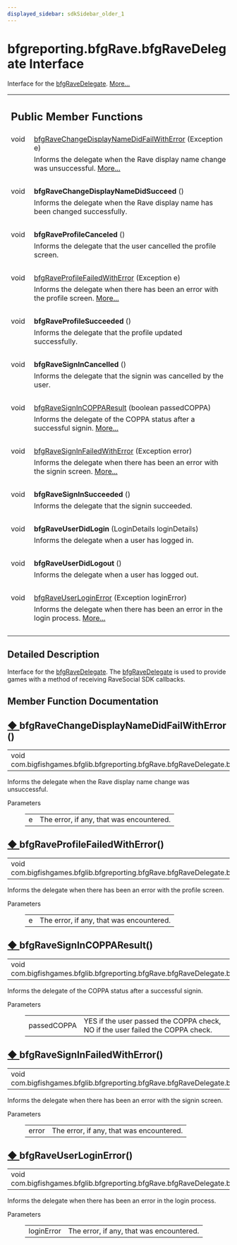 ```yaml
---
displayed_sidebar: sdkSidebar_older_1
---
```

# bfgreporting.bfgRave.bfgRaveDelegate Interface 

<div class="contents">Interface for the <a class="el" href="interfacecom_1_1bigfishgames_1_1bfglib_1_1bfgreporting_1_1bfg_rave_1_1bfg_rave_delegate.html" title="Interface for the bfgRaveDelegate.">bfgRaveDelegate</a>.    <a href="interfacecom_1_1bigfishgames_1_1bfglib_1_1bfgreporting_1_1bfg_rave_1_1bfg_rave_delegate.html#details">More...</a><table class="memberdecls"><tr class="heading"><td colspan="2"><h2 class="groupheader"><a id="pub-methods" name="pub-methods"></a> Public Member Functions</h2></td></tr><tr class="memitem:ab87e0c8a3e037a58715b4ea6a8ed95a5"><td class="memItemLeft" align="right" valign="top">void&#160;</td><td class="memItemRight" valign="bottom"><a class="el" href="interfacecom_1_1bigfishgames_1_1bfglib_1_1bfgreporting_1_1bfg_rave_1_1bfg_rave_delegate.html#ab87e0c8a3e037a58715b4ea6a8ed95a5">bfgRaveChangeDisplayNameDidFailWithError</a> (Exception e)</td></tr><tr class="memdesc:ab87e0c8a3e037a58715b4ea6a8ed95a5"><td class="mdescLeft">&#160;</td><td class="mdescRight">Informs the delegate when the Rave display name change was unsuccessful.  <a href="interfacecom_1_1bigfishgames_1_1bfglib_1_1bfgreporting_1_1bfg_rave_1_1bfg_rave_delegate.html#ab87e0c8a3e037a58715b4ea6a8ed95a5">More...</a><br /></td></tr><tr class="separator:ab87e0c8a3e037a58715b4ea6a8ed95a5"><td class="memSeparator" colspan="2">&#160;</td></tr><tr class="memitem:a2498d25ef77ba5979278cadf8381acd4"><td class="memItemLeft" align="right" valign="top"><a id="a2498d25ef77ba5979278cadf8381acd4" name="a2498d25ef77ba5979278cadf8381acd4"></a> void&#160;</td><td class="memItemRight" valign="bottom"><b>bfgRaveChangeDisplayNameDidSucceed</b> ()</td></tr><tr class="memdesc:a2498d25ef77ba5979278cadf8381acd4"><td class="mdescLeft">&#160;</td><td class="mdescRight">Informs the delegate when the Rave display name has been changed successfully. <br /></td></tr><tr class="separator:a2498d25ef77ba5979278cadf8381acd4"><td class="memSeparator" colspan="2">&#160;</td></tr><tr class="memitem:ad67372290d20214f3b8d498114166aa9"><td class="memItemLeft" align="right" valign="top"><a id="ad67372290d20214f3b8d498114166aa9" name="ad67372290d20214f3b8d498114166aa9"></a> void&#160;</td><td class="memItemRight" valign="bottom"><b>bfgRaveProfileCanceled</b> ()</td></tr><tr class="memdesc:ad67372290d20214f3b8d498114166aa9"><td class="mdescLeft">&#160;</td><td class="mdescRight">Informs the delegate that the user cancelled the profile screen. <br /></td></tr><tr class="separator:ad67372290d20214f3b8d498114166aa9"><td class="memSeparator" colspan="2">&#160;</td></tr><tr class="memitem:af5b03780e75241fec13a861dc6460aa3"><td class="memItemLeft" align="right" valign="top">void&#160;</td><td class="memItemRight" valign="bottom"><a class="el" href="interfacecom_1_1bigfishgames_1_1bfglib_1_1bfgreporting_1_1bfg_rave_1_1bfg_rave_delegate.html#af5b03780e75241fec13a861dc6460aa3">bfgRaveProfileFailedWithError</a> (Exception e)</td></tr><tr class="memdesc:af5b03780e75241fec13a861dc6460aa3"><td class="mdescLeft">&#160;</td><td class="mdescRight">Informs the delegate when there has been an error with the profile screen.  <a href="interfacecom_1_1bigfishgames_1_1bfglib_1_1bfgreporting_1_1bfg_rave_1_1bfg_rave_delegate.html#af5b03780e75241fec13a861dc6460aa3">More...</a><br /></td></tr><tr class="separator:af5b03780e75241fec13a861dc6460aa3"><td class="memSeparator" colspan="2">&#160;</td></tr><tr class="memitem:ada6cb89192e959de9f668729ede23f5c"><td class="memItemLeft" align="right" valign="top"><a id="ada6cb89192e959de9f668729ede23f5c" name="ada6cb89192e959de9f668729ede23f5c"></a> void&#160;</td><td class="memItemRight" valign="bottom"><b>bfgRaveProfileSucceeded</b> ()</td></tr><tr class="memdesc:ada6cb89192e959de9f668729ede23f5c"><td class="mdescLeft">&#160;</td><td class="mdescRight">Informs the delegate that the profile updated successfully. <br /></td></tr><tr class="separator:ada6cb89192e959de9f668729ede23f5c"><td class="memSeparator" colspan="2">&#160;</td></tr><tr class="memitem:a70211e120c1104656b6bc40762235156"><td class="memItemLeft" align="right" valign="top"><a id="a70211e120c1104656b6bc40762235156" name="a70211e120c1104656b6bc40762235156"></a> void&#160;</td><td class="memItemRight" valign="bottom"><b>bfgRaveSignInCancelled</b> ()</td></tr><tr class="memdesc:a70211e120c1104656b6bc40762235156"><td class="mdescLeft">&#160;</td><td class="mdescRight">Informs the delegate that the signin was cancelled by the user. <br /></td></tr><tr class="separator:a70211e120c1104656b6bc40762235156"><td class="memSeparator" colspan="2">&#160;</td></tr><tr class="memitem:a3da9f37f04fc21c4f5ce4dc5b032a465"><td class="memItemLeft" align="right" valign="top">void&#160;</td><td class="memItemRight" valign="bottom"><a class="el" href="interfacecom_1_1bigfishgames_1_1bfglib_1_1bfgreporting_1_1bfg_rave_1_1bfg_rave_delegate.html#a3da9f37f04fc21c4f5ce4dc5b032a465">bfgRaveSignInCOPPAResult</a> (boolean passedCOPPA)</td></tr><tr class="memdesc:a3da9f37f04fc21c4f5ce4dc5b032a465"><td class="mdescLeft">&#160;</td><td class="mdescRight">Informs the delegate of the COPPA status after a successful signin.  <a href="interfacecom_1_1bigfishgames_1_1bfglib_1_1bfgreporting_1_1bfg_rave_1_1bfg_rave_delegate.html#a3da9f37f04fc21c4f5ce4dc5b032a465">More...</a><br /></td></tr><tr class="separator:a3da9f37f04fc21c4f5ce4dc5b032a465"><td class="memSeparator" colspan="2">&#160;</td></tr><tr class="memitem:a9a3f426de9441ca11ffa3fc0baf3a81f"><td class="memItemLeft" align="right" valign="top">void&#160;</td><td class="memItemRight" valign="bottom"><a class="el" href="interfacecom_1_1bigfishgames_1_1bfglib_1_1bfgreporting_1_1bfg_rave_1_1bfg_rave_delegate.html#a9a3f426de9441ca11ffa3fc0baf3a81f">bfgRaveSignInFailedWithError</a> (Exception error)</td></tr><tr class="memdesc:a9a3f426de9441ca11ffa3fc0baf3a81f"><td class="mdescLeft">&#160;</td><td class="mdescRight">Informs the delegate when there has been an error with the signin screen.  <a href="interfacecom_1_1bigfishgames_1_1bfglib_1_1bfgreporting_1_1bfg_rave_1_1bfg_rave_delegate.html#a9a3f426de9441ca11ffa3fc0baf3a81f">More...</a><br /></td></tr><tr class="separator:a9a3f426de9441ca11ffa3fc0baf3a81f"><td class="memSeparator" colspan="2">&#160;</td></tr><tr class="memitem:a075b5832fa04bb658d336f1f1fc37b05"><td class="memItemLeft" align="right" valign="top"><a id="a075b5832fa04bb658d336f1f1fc37b05" name="a075b5832fa04bb658d336f1f1fc37b05"></a> void&#160;</td><td class="memItemRight" valign="bottom"><b>bfgRaveSignInSucceeded</b> ()</td></tr><tr class="memdesc:a075b5832fa04bb658d336f1f1fc37b05"><td class="mdescLeft">&#160;</td><td class="mdescRight">Informs the delegate that the signin succeeded. <br /></td></tr><tr class="separator:a075b5832fa04bb658d336f1f1fc37b05"><td class="memSeparator" colspan="2">&#160;</td></tr><tr class="memitem:ac01d364f65610d5b1418f5a01b7c6ce1"><td class="memItemLeft" align="right" valign="top"><a id="ac01d364f65610d5b1418f5a01b7c6ce1" name="ac01d364f65610d5b1418f5a01b7c6ce1"></a> void&#160;</td><td class="memItemRight" valign="bottom"><b>bfgRaveUserDidLogin</b> (LoginDetails loginDetails)</td></tr><tr class="memdesc:ac01d364f65610d5b1418f5a01b7c6ce1"><td class="mdescLeft">&#160;</td><td class="mdescRight">Informs the delegate when a user has logged in. <br /></td></tr><tr class="separator:ac01d364f65610d5b1418f5a01b7c6ce1"><td class="memSeparator" colspan="2">&#160;</td></tr><tr class="memitem:acd025c11444d6f3a509d0ab3de876e2a"><td class="memItemLeft" align="right" valign="top"><a id="acd025c11444d6f3a509d0ab3de876e2a" name="acd025c11444d6f3a509d0ab3de876e2a"></a> void&#160;</td><td class="memItemRight" valign="bottom"><b>bfgRaveUserDidLogout</b> ()</td></tr><tr class="memdesc:acd025c11444d6f3a509d0ab3de876e2a"><td class="mdescLeft">&#160;</td><td class="mdescRight">Informs the delegate when a user has logged out. <br /></td></tr><tr class="separator:acd025c11444d6f3a509d0ab3de876e2a"><td class="memSeparator" colspan="2">&#160;</td></tr><tr class="memitem:a48f0077d6b4ed0ab0dc41bdd3231eb92"><td class="memItemLeft" align="right" valign="top">void&#160;</td><td class="memItemRight" valign="bottom"><a class="el" href="interfacecom_1_1bigfishgames_1_1bfglib_1_1bfgreporting_1_1bfg_rave_1_1bfg_rave_delegate.html#a48f0077d6b4ed0ab0dc41bdd3231eb92">bfgRaveUserLoginError</a> (Exception loginError)</td></tr><tr class="memdesc:a48f0077d6b4ed0ab0dc41bdd3231eb92"><td class="mdescLeft">&#160;</td><td class="mdescRight">Informs the delegate when there has been an error in the login process.  <a href="interfacecom_1_1bigfishgames_1_1bfglib_1_1bfgreporting_1_1bfg_rave_1_1bfg_rave_delegate.html#a48f0077d6b4ed0ab0dc41bdd3231eb92">More...</a><br /></td></tr><tr class="separator:a48f0077d6b4ed0ab0dc41bdd3231eb92"><td class="memSeparator" colspan="2">&#160;</td></tr></table><a name="details" id="details"></a><h2 class="groupheader">Detailed Description</h2><div class="textblock">Interface for the <a class="el" href="interfacecom_1_1bigfishgames_1_1bfglib_1_1bfgreporting_1_1bfg_rave_1_1bfg_rave_delegate.html" title="Interface for the bfgRaveDelegate.">bfgRaveDelegate</a>. The <a class="el" href="interfacecom_1_1bigfishgames_1_1bfglib_1_1bfgreporting_1_1bfg_rave_1_1bfg_rave_delegate.html" title="Interface for the bfgRaveDelegate.">bfgRaveDelegate</a> is used to provide games with a method of receiving RaveSocial SDK callbacks. </div><h2 class="groupheader">Member Function Documentation</h2><a id="ab87e0c8a3e037a58715b4ea6a8ed95a5" name="ab87e0c8a3e037a58715b4ea6a8ed95a5"></a><h2 class="memtitle"><span class="permalink"><a href="#ab87e0c8a3e037a58715b4ea6a8ed95a5">&#9670;&nbsp;</a></span>bfgRaveChangeDisplayNameDidFailWithError()</h2><div class="memitem"><div class="memproto"><table class="memname"><tr><td class="memname">void com.bigfishgames.bfglib.bfgreporting.bfgRave.bfgRaveDelegate.bfgRaveChangeDisplayNameDidFailWithError </td><td>(</td><td class="paramtype">Exception&#160;</td><td class="paramname"><em>e</em></td><td>)</td><td></td></tr></table></div><div class="memdoc">Informs the delegate when the Rave display name change was unsuccessful. <dl class="params"><dt>Parameters</dt><dd><table class="params"><tr><td class="paramname">e</td><td>The error, if any, that was encountered. </td></tr></table></dd></dl></div></div><a id="af5b03780e75241fec13a861dc6460aa3" name="af5b03780e75241fec13a861dc6460aa3"></a><h2 class="memtitle"><span class="permalink"><a href="#af5b03780e75241fec13a861dc6460aa3">&#9670;&nbsp;</a></span>bfgRaveProfileFailedWithError()</h2><div class="memitem"><div class="memproto"><table class="memname"><tr><td class="memname">void com.bigfishgames.bfglib.bfgreporting.bfgRave.bfgRaveDelegate.bfgRaveProfileFailedWithError </td><td>(</td><td class="paramtype">Exception&#160;</td><td class="paramname"><em>e</em></td><td>)</td><td></td></tr></table></div><div class="memdoc">Informs the delegate when there has been an error with the profile screen. <dl class="params"><dt>Parameters</dt><dd><table class="params"><tr><td class="paramname">e</td><td>The error, if any, that was encountered. </td></tr></table></dd></dl></div></div><a id="a3da9f37f04fc21c4f5ce4dc5b032a465" name="a3da9f37f04fc21c4f5ce4dc5b032a465"></a><h2 class="memtitle"><span class="permalink"><a href="#a3da9f37f04fc21c4f5ce4dc5b032a465">&#9670;&nbsp;</a></span>bfgRaveSignInCOPPAResult()</h2><div class="memitem"><div class="memproto"><table class="memname"><tr><td class="memname">void com.bigfishgames.bfglib.bfgreporting.bfgRave.bfgRaveDelegate.bfgRaveSignInCOPPAResult </td><td>(</td><td class="paramtype">boolean&#160;</td><td class="paramname"><em>passedCOPPA</em></td><td>)</td><td></td></tr></table></div><div class="memdoc">Informs the delegate of the COPPA status after a successful signin. <dl class="params"><dt>Parameters</dt><dd><table class="params"><tr><td class="paramname">passedCOPPA</td><td>YES if the user passed the COPPA check, NO if the user failed the COPPA check. </td></tr></table></dd></dl></div></div><a id="a9a3f426de9441ca11ffa3fc0baf3a81f" name="a9a3f426de9441ca11ffa3fc0baf3a81f"></a><h2 class="memtitle"><span class="permalink"><a href="#a9a3f426de9441ca11ffa3fc0baf3a81f">&#9670;&nbsp;</a></span>bfgRaveSignInFailedWithError()</h2><div class="memitem"><div class="memproto"><table class="memname"><tr><td class="memname">void com.bigfishgames.bfglib.bfgreporting.bfgRave.bfgRaveDelegate.bfgRaveSignInFailedWithError </td><td>(</td><td class="paramtype">Exception&#160;</td><td class="paramname"><em>error</em></td><td>)</td><td></td></tr></table></div><div class="memdoc">Informs the delegate when there has been an error with the signin screen. <dl class="params"><dt>Parameters</dt><dd><table class="params"><tr><td class="paramname">error</td><td>The error, if any, that was encountered. </td></tr></table></dd></dl></div></div><a id="a48f0077d6b4ed0ab0dc41bdd3231eb92" name="a48f0077d6b4ed0ab0dc41bdd3231eb92"></a><h2 class="memtitle"><span class="permalink"><a href="#a48f0077d6b4ed0ab0dc41bdd3231eb92">&#9670;&nbsp;</a></span>bfgRaveUserLoginError()</h2><div class="memitem"><div class="memproto"><table class="memname"><tr><td class="memname">void com.bigfishgames.bfglib.bfgreporting.bfgRave.bfgRaveDelegate.bfgRaveUserLoginError </td><td>(</td><td class="paramtype">Exception&#160;</td><td class="paramname"><em>loginError</em></td><td>)</td><td></td></tr></table></div><div class="memdoc">Informs the delegate when there has been an error in the login process. <dl class="params"><dt>Parameters</dt><dd><table class="params"><tr><td class="paramname">loginError</td><td>The error, if any, that was encountered. </td></tr></table></dd></dl></div></div></div> 

